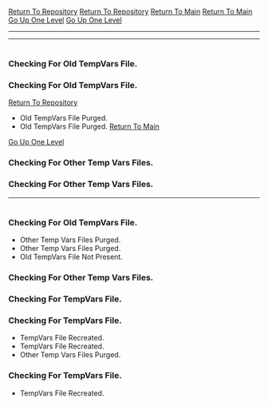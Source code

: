[Return To Repository](https://github.com/DigitalWarrior/piholeparser/)
[Return To Repository](https://github.com/DigitalWarrior/piholeparser/)
[Return To Main](https://github.com/DigitalWarrior/piholeparser/blob/master/RecentRunLogs/Mainlog.md)
[Return To Main](https://github.com/DigitalWarrior/piholeparser/blob/master/RecentRunLogs/Mainlog.md)
[Go Up One Level](https://github.com/DigitalWarrior/piholeparser/blob/master/RecentRunLogs/TopLevelScripts/10-Running-Initial-Tasks.md)
[Go Up One Level](https://github.com/DigitalWarrior/piholeparser/blob/master/RecentRunLogs/TopLevelScripts/10-Running-Initial-Tasks.md)
____________________________________
____________________________________
# 
# 
### Checking For Old TempVars File.
### Checking For Old TempVars File.
[Return To Repository](https://github.com/DigitalWarrior/piholeparser/)
* Old TempVars File Purged.
* Old TempVars File Purged.
[Return To Main](https://github.com/DigitalWarrior/piholeparser/blob/master/RecentRunLogs/Mainlog.md)


[Go Up One Level](https://github.com/DigitalWarrior/piholeparser/blob/master/RecentRunLogs/TopLevelScripts/10-Running-Initial-Tasks.md)
### Checking For Other Temp Vars Files.
### Checking For Other Temp Vars Files.
____________________________________
# 
### Checking For Old TempVars File.
* Other Temp Vars Files Purged.
* Other Temp Vars Files Purged.
* Old TempVars File Not Present.



### Checking For Other Temp Vars Files.
### Checking For TempVars File.
### Checking For TempVars File.
* TempVars File Recreated.
* TempVars File Recreated.
* Other Temp Vars Files Purged.

### Checking For TempVars File.
* TempVars File Recreated.
